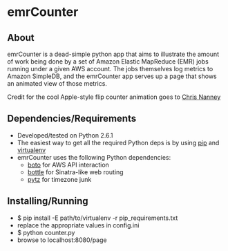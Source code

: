 # emrCounter

## About

emrCounter is a dead-simple python app that aims to illustrate the amount of work being done by a set of Amazon Elastic MapReduce (EMR) jobs running under a given AWS account. 
The jobs themselves log metrics to Amazon SimpleDB, and the emrCounter app serves up a page that shows an animated view of those metrics.

Credit for the cool Apple-style flip counter animation goes to [Chris Nanney](http://cnanney.com/journal/code/apple-style-counter-revisited/)

## Dependencies/Requirements

 * Developed/tested on Python 2.6.1
 * The easiest way to get all the required Python deps is by using [pip](http://pypi.python.org/pypi/pip) and [virtualenv](http://pypi.python.org/pypi/virtualenv)
 * emrCounter uses the following Python dependencies:
    * [boto](http://code.google.com/p/boto/) for AWS API interaction
    * [bottle](http://bottlepy.org/docs/dev/) for Sinatra-like web routing
    * [pytz](http://pytz.sourceforge.net/) for timezone junk

## Installing/Running

 * $ pip install -E path/to/virtualenv -r pip_requirements.txt
 * replace the appropriate values in config.ini
 * $ python counter.py
 * browse to localhost:8080/page







